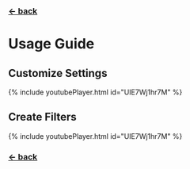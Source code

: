 ### [← back](/)

# Usage Guide

## Customize Settings

{% include youtubePlayer.html id="UIE7Wj1hr7M" %}

## Create Filters

{% include youtubePlayer.html id="UIE7Wj1hr7M" %}

### [← back](/)
